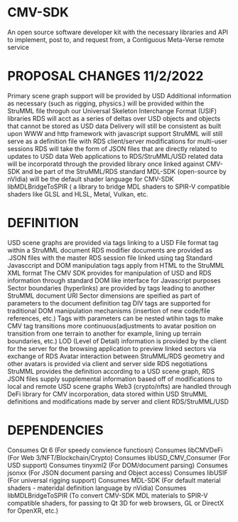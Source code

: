 # CMV-SDK
An open source software developer kit with the necessary libraries and API to implement, post to, and request from, a Contiguous Meta-Verse remote service


PROPOSAL CHANGES 11/2/2022
================
Primary scene graph support will be provided by USD
Additional information as necessary (such as rigging, physics.) will be provided within the StruMML file throguh our Universal Skeleton Interchange Format (USIF) libraries
RDS will acct as a series of deltas over USD objects and objects that cannot be stored as USD data
Delivery will still be consistent as built upon WWW and http framework with javascript support
StruMML will still serve as a definition file with RDS client/server modifications for multi-user sessions
RDS will take the form of JSON files that are directly related to updates to USD data
Web applications to RDS/StruMML/USD related data will be incorporatd through the provided library once linked against CMV-SDK and 
	be part of the StruMML/RDS standard
MDL-SDK (open-source by nVIdia) will be the default shader language for CMV-SDK
libMDLBridgeToSPIR ( a library to bridge MDL shaders to SPIR-V compatible shaders like GLSL and HLSL, Metal, Vulkan, etc. 

DEFINITION
==========
USD scene graphs are provided via <USD SRC> tags linking to a USD File format tag within a StruMML document
RDS modifier documents are provided as .JSON files with the master RDS session file linked using <RDS SRC> tag
Standard Javasccript and DOM manipulation tags apply from HTML to the StruMML XML format
The CMV SDK provides for manipulation of USD and RDS information through standard DOM like interface for Javascript purposes
Sector boundaries (hyperlinks) are provided by <SECTOR SRC> tags leading to another StruMML document URI
Sector dimensions are speified as part of parameters to the document definition tag <DOC DEFINTION>
DIV tags are supported for traditional DOM manipulation mechanisms (insertion of new code/file references, etc.)
<ADJUST> Tags with parameters can be nested wtihin <SECTOR SRC> tags to make CMV tag transitions more continuous(adjustments to avatar position on transition from one terrain to another for example, lining up terrain boundaries, etc.)
LOD (Level of Detail) information is provided by the client for the server for the browsing application to preview linked sectors via exchange of RDS
Avatar interaction between StruMML/RDS geometry and other avatars is provided via client and server side RDS negotiations
StruMML provides the definition according to a USD scene graph, RDS JSON files supply supplemental information based off of modifications to local and remote USD scene graphs
Web3 (crypto/nfts) are handled through DeFi library for CMV incorporation, data stored within USD StruMML definitions and modifications made by server and client RDS/StruMML/USD



DEPENDENCIES
============
Consumes Qt 6 (For speedy convience functiosn)
Consumes libCMVDeFi (For Web 3/NFT/Blockchain/Crypto)
Consumes libUSD_CMV_Consumer (For USD support)
Consumes tinyxml2 (For DOM/document parsing)
Consumes jsonxx (For JSON document parsing and Object access)
Consumes libUSIF (For universal rigging support)
Consumes MDL-SDK (For default material shaders - materidal definition language by nVidia)
Consumes libMDLBridgeToSPIR (To convert CMV-SDK MDL materials to SPIR-V compatible shaders, for passing 
		to Qt 3D for web browsers, GL or DirectX for OpenXR, etc.)